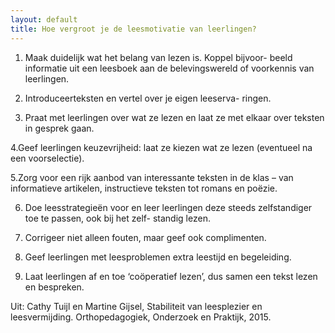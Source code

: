 ```yaml
---
layout: default
title: Hoe vergroot je de leesmotivatie van leerlingen?
---
```



1. Maak duidelijk wat het belang van lezen is. Koppel bijvoor-
beeld informatie uit een leesboek aan de belevingswereld of
voorkennis van leerlingen.

2. Introduceerteksten en vertel over je eigen leeserva-
ringen.

3. Praat met leerlingen over wat ze lezen en laat ze
met elkaar over teksten in gesprek gaan.

4.Geef leerlingen keuzevrijheid: laat ze kiezen wat
ze lezen (eventueel na een voorselectie).

5.Zorg voor een rijk aanbod van interessante teksten
in de klas – van informatieve artikelen, instructieve
teksten tot romans en poëzie.

6. Doe leesstrategieën voor en leer leerlingen deze
steeds zelfstandiger toe te passen, ook bij het zelf-
standig lezen.

7. Corrigeer niet alleen fouten, maar geef ook complimenten.

8. Geef leerlingen met leesproblemen extra leestijd en begeleiding.

9. Laat leerlingen af en toe ‘coöperatief lezen’, dus samen een tekst
lezen en bespreken.

Uit: Cathy Tuijl en Martine Gijsel, Stabiliteit van
leesplezier en leesvermijding. Orthopedagogiek,
Onderzoek en Praktijk, 2015.
